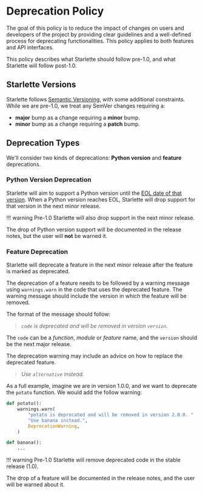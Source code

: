 # Deprecation Policy

The goal of this policy is to reduce the impact of changes on users and developers of the project by providing
clear guidelines and a well-defined process for deprecating functionalities. This policy applies to both features
and API interfaces.

This policy describes what Starlette should follow pre-1.0, and what Starlette will follow post-1.0.

## Starlette Versions

Starlette follows [Semantic Versioning](https://semver.org/), with some additional constraints.
While we are pre-1.0, we treat any SemVer changes requiring a:

- **major** bump as a change requiring a **minor** bump.
- **minor** bump as a change requiring a **patch** bump.

## Deprecation Types

We'll consider two kinds of deprecations: **Python version** and **feature** deprecations.

### Python Version Deprecation

Starlette will aim to support a Python version until the [EOL date of that version](https://endoflife.date/python).
When a Python version reaches EOL, Starlette will drop support for that version in the next minor release.

!!! warning
    Pre-1.0 Starlette will also drop support in the next minor release.

The drop of Python version support will be documented in the release notes, but the user will **not** be warned it.

### Feature Deprecation

Starlette will deprecate a feature in the next minor release after the feature is marked as deprecated.

The deprecation of a feature needs to be followed by a warning message using `warnings.warn` in the code that
uses the deprecated feature. The warning message should include the version in which the feature will be removed.

The format of the message should follow:

> *`code` is deprecated and will be removed in version `version`.*

The `code` can be a *function*, *module* or *feature* name, and the `version` should be the next major release.

The deprecation warning may include an advice on how to replace the deprecated feature.

> *Use `alternative` instead.*

As a full example, imagine we are in version 1.0.0, and we want to deprecate the `potato` function.
We would add the follow warning:

```python
def potato():
    warnings.warn(
        "potato is deprecated and will be removed in version 2.0.0. "
        "Use banana instead.",
        DeprecationWarning,
    )

def banana():
    ...
```

!!! warning
    Pre-1.0 Starlette will remove deprecated code in the stable release (1.0).

The drop of a feature will be documented in the release notes, and the user will be warned about it.
